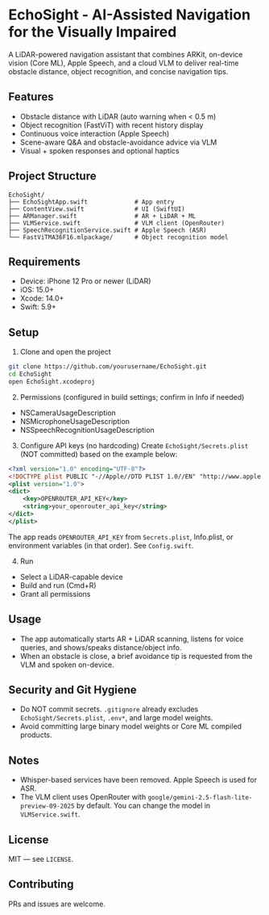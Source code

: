 # EchoSight - AI-Assisted Navigation for the Visually Impaired

A LiDAR-powered navigation assistant that combines ARKit, on-device vision (Core ML), Apple Speech, and a cloud VLM to deliver real-time obstacle distance, object recognition, and concise navigation tips.

## Features
- Obstacle distance with LiDAR (auto warning when < 0.5 m)
- Object recognition (FastViT) with recent history display
- Continuous voice interaction (Apple Speech)
- Scene-aware Q&A and obstacle-avoidance advice via VLM
- Visual + spoken responses and optional haptics

## Project Structure
```
EchoSight/
├── EchoSightApp.swift             # App entry
├── ContentView.swift              # UI (SwiftUI)
├── ARManager.swift                # AR + LiDAR + ML
├── VLMService.swift               # VLM client (OpenRouter)
├── SpeechRecognitionService.swift # Apple Speech (ASR)
└── FastViTMA36F16.mlpackage/      # Object recognition model
```

## Requirements
- Device: iPhone 12 Pro or newer (LiDAR)
- iOS: 15.0+
- Xcode: 14.0+
- Swift: 5.9+

## Setup
1) Clone and open the project
```bash
git clone https://github.com/yourusername/EchoSight.git
cd EchoSight
open EchoSight.xcodeproj
```

2) Permissions (configured in build settings; confirm in Info if needed)
- NSCameraUsageDescription
- NSMicrophoneUsageDescription
- NSSpeechRecognitionUsageDescription

3) Configure API keys (no hardcoding)
Create `EchoSight/Secrets.plist` (NOT committed) based on the example below:
```xml
<?xml version="1.0" encoding="UTF-8"?>
<!DOCTYPE plist PUBLIC "-//Apple//DTD PLIST 1.0//EN" "http://www.apple.com/DTDs/PropertyList-1.0.dtd">
<plist version="1.0">
<dict>
	<key>OPENROUTER_API_KEY</key>
	<string>your_openrouter_api_key</string>
</dict>
</plist>
```
The app reads `OPENROUTER_API_KEY` from `Secrets.plist`, Info.plist, or environment variables (in that order). See `Config.swift`.

4) Run
- Select a LiDAR-capable device
- Build and run (Cmd+R)
- Grant all permissions

## Usage
- The app automatically starts AR + LiDAR scanning, listens for voice queries, and shows/speaks distance/object info.
- When an obstacle is close, a brief avoidance tip is requested from the VLM and spoken on-device.

## Security and Git Hygiene
- Do NOT commit secrets. `.gitignore` already excludes `EchoSight/Secrets.plist`, `.env*`, and large model weights.
- Avoid committing large binary model weights or Core ML compiled products.

## Notes
- Whisper-based services have been removed. Apple Speech is used for ASR.
- The VLM client uses OpenRouter with `google/gemini-2.5-flash-lite-preview-09-2025` by default. You can change the model in `VLMService.swift`.

## License
MIT — see `LICENSE`.

## Contributing
PRs and issues are welcome.
